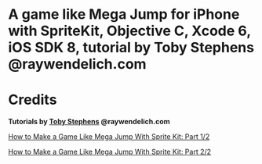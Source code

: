 # A game like Mega Jump for iPhone with SpriteKit, Objective C, Xcode 6, iOS SDK 8, tutorial by Toby Stephens @raywendelich.com

# Credits

**Tutorials by [Toby Stephens](http://www.raywenderlich.com/u/tobystephens) @raywendelich.com**

[How to Make a Game Like Mega Jump With Sprite Kit: Part 1/2](http://www.raywenderlich.com/63229/make-game-like-mega-jump-spritekit-part-12)

[How to Make a Game Like Mega Jump With Sprite Kit: Part 2/2](http://www.raywenderlich.com/63578/make-game-like-mega-jump-spritekit-part-22)
